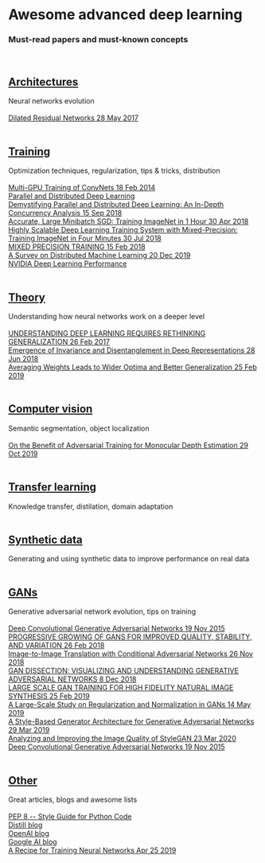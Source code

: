 # Awesome advanced deep learning
### Must-read papers and must-known concepts
<br/>

## [Architectures](https://github.com/lrunaways/awesome-deep-learning-mustreads/blob/master/topics/Architectures.rst)
Neural networks evolution
<br/>
<br/>
[Dilated Residual Networks 28 May 2017](https://arxiv.org/pdf/1705.09914.pdf)
<br/>
<br/>
## [Training](https://github.com/lrunaways/awesome-deep-learning-mustreads/blob/master/topics/Training.rst)
Optimization techniques, regularization, tips & tricks, distribution
<br/>
<br/>
[Multi-GPU Training of ConvNets 18 Feb 2014](https://arxiv.org/pdf/1312.5853.pdf)
<br/>
[Parallel and Distributed Deep Learning](https://web.stanford.edu/~rezab/classes/cme323/S16/projects_reports/hedge_usmani.pdf)
<br/>
[Demystifying Parallel and Distributed Deep Learning: An In-Depth Concurrency Analysis 15 Sep 2018](https://arxiv.org/pdf/1802.09941.pdf)
<br/>
[Accurate, Large Minibatch SGD: Training ImageNet in 1 Hour 30 Apr 2018](https://arxiv.org/pdf/1706.02677.pdf)
<br/>
[Highly Scalable Deep Learning Training System with Mixed-Precision: Training ImageNet in Four Minutes 30 Jul 2018](https://arxiv.org/pdf/1807.11205.pdf)
<br/>
[MIXED PRECISION TRAINING 15 Feb 2018](https://arxiv.org/pdf/1710.03740.pdf)
<br/>
[A Survey on Distributed Machine Learning 20 Dec 2019](https://arxiv.org/ftp/arxiv/papers/1912/1912.09789.pdf)
<br/>
[NVIDIA Deep Learning Performance](https://docs.nvidia.com/deeplearning/performance/index.html)
<br/>
<br/>
## [Theory](https://github.com/lrunaways/awesome-deep-learning-mustreads/blob/master/topics/Theory.rst)
 Understanding how neural networks work on a deeper level
 <br/>
 <br/>
 [UNDERSTANDING DEEP LEARNING REQUIRES RETHINKING GENERALIZATION 26 Feb 2017](https://arxiv.org/pdf/1611.03530.pdf)
 <br/>
 [Emergence of Invariance and Disentanglement in Deep Representations 28 Jun 2018](https://arxiv.org/pdf/1706.01350.pdf)
 <br/>
 [Averaging Weights Leads to Wider Optima and Better Generalization 25 Feb 2019](https://arxiv.org/pdf/1803.05407.pdf)
<br/>
<br/>
## [Computer vision](https://github.com/lrunaways/awesome-deep-learning-mustreads/blob/master/topics/Computer_vision.rst)
Semantic segmentation, object localization
<br/>
<br/>
[On the Benefit of Adversarial Training for Monocular Depth Estimation 29 Oct 2019](https://arxiv.org/pdf/1910.13340.pdf)
<br/>
<br/>
## [Transfer learning](https://github.com/lrunaways/awesome-deep-learning-mustreads/blob/master/topics/Transfer_learning.rst)
Knowledge transfer, distilation, domain adaptation
<br/>
<br/>
## [Synthetic data](https://github.com/lrunaways/awesome-deep-learning-mustreads/blob/master/topics/Synthetic_data.rst)
Generating and using synthetic data to improve performance on real data
<br/>
<br/>
## [GANs](https://github.com/lrunaways/awesome-deep-learning-mustreads/blob/master/topics/GANs.rst)
Generative adversarial network evolution, tips on training
<br/>
<br/>
[Deep Convolutional Generative Adversarial Networks 19 Nov 2015](https://arxiv.org/abs/1511.06434)
<br/>
[PROGRESSIVE GROWING OF GANS FOR IMPROVED QUALITY, STABILITY, AND VARIATION 26 Feb 2018](https://arxiv.org/pdf/1710.10196.pdf)
<br/>
[Image-to-Image Translation with Conditional Adversarial Networks 26 Nov 2018](https://arxiv.org/pdf/1611.07004.pdf)
<br/>
[GAN DISSECTION: VISUALIZING AND UNDERSTANDING GENERATIVE ADVERSARIAL NETWORKS 8 Dec 2018](https://arxiv.org/pdf/1811.10597.pdf)
<br/>
[LARGE SCALE GAN TRAINING FOR HIGH FIDELITY NATURAL IMAGE SYNTHESIS 25 Feb 2019](https://arxiv.org/pdf/1809.11096.pdf)
<br/>
[A Large-Scale Study on Regularization and Normalization in GANs 14 May 2019](https://arxiv.org/pdf/1807.04720.pdf)
<br/>
[A Style-Based Generator Architecture for Generative Adversarial Networks 29 Mar 2019](https://arxiv.org/pdf/1812.04948.pdf)
<br/>
[Analyzing and Improving the Image Quality of StyleGAN 23 Mar 2020](https://arxiv.org/pdf/1912.04958.pdf) 
<br/>
[Deep Convolutional Generative Adversarial Networks 19 Nov 2015](https://arxiv.org/abs/1511.06434)
<br/>
<br/>

## [Other](https://github.com/lrunaways/awesome-deep-learning-mustreads/blob/master/topics/Other.rst)
Great articles, blogs and awesome lists
<br/>
<br/>
[PEP 8 -- Style Guide for Python Code](https://www.python.org/dev/peps/pep-0008/)
<br/>
[Distill blog](https://distill.pub/)
<br/>
[OpenAI blog](https://openai.com/blog/)
<br/>
[Google AI blog](https://ai.googleblog.com/)
<br/>
[A Recipe for Training Neural Networks Apr 25 2019](http://karpathy.github.io/2019/04/25/recipe/)
